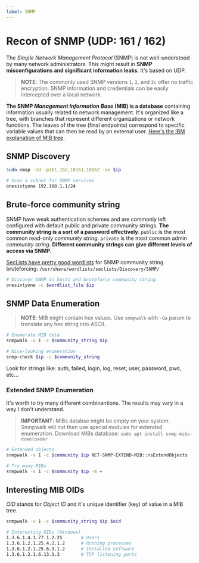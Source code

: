 ```yaml
---
label: SNMP
---
```


# Recon of SNMP (UDP: 161 / 162)

The _Simple Network Management Protocol_ (SNMP) is not well-understood by many network administrators. This might result in **SNMP misconfigurations and significant information leaks**. It's based on UDP.

> **NOTE**: The commonly used SNMP versions `1`, `2`, and `2c` offer no traffic encryption. SNMP information and credentials can be easily intercepted over a local network.

**The SNMP _Management Information Base_ (MIB) is a database** containing information usually related to network management. It's organized like a tree, with branches that represent different organizations or network functions. The leaves of the tree (final endpoints) correspond to specific variable values that can then be read by an external user. [Here's the IBM explanation of MIB tree](https://www.ibm.com/docs/en/aix/7.2?topic=management-information-base).

## SNMP Discovery

```bash
sudo nmap -sU -p161,162,10161,10162 -vv $ip

# Scan a subnet for SNMP services 
onesixtyone 192.168.1.1/24
```

## Brute-force community string

SNMP have weak authentication schemes and are commonly left configured with default public and private community strings. **The community string is a sort of a password effectively**. `public` is the most common read-only _community string_. `private` is the most common admin _community string_. **Different community strings can give different levels of access via SNMP.**

[SecLists have pretty good wordlists](https://github.com/danielmiessler/SecLists/tree/master/Discovery/SNMP) for SNMP community string bruteforcing: `/usr/share/wordlists/seclists/Discovery/SNMP/`

```bash
# Discover SNMP on hosts and bruteforce community string
onesixtyone -c $wordlist_file $ip
```

## SNMP Data Enumeration

> **NOTE**: MIB might contain hex values. Use `snmpwalk` with `-Oa` param to translate any hex string into ASCII.

```bash
# Enumerate MIB data
snmpwalk -v 1 -c $community_string $ip

# Nice-looking enumeration
snmp-check $ip -c $community_string   
```

Look for strings like: auth, failed, login, log, reset, user, password, pwd, etc...

### Extended SNMP Enumeration

It's worth to try many different combinantions. The results may vary in a way I don't understand.

> **IMPORTANT**: MIBs databse might be empty on your system. Snmpwalk will not then use special modules for extended enumeration.
> Download MIBs database: `sudo apt install snmp-mibs-downloader`

```bash
# Extended objects
snmpwalk -v 1 -c $community $ip NET-SNMP-EXTEND-MIB::nsExtendObjects

# Try many MIBs
snmpwalk -v 1 -c $community $ip -m +
```

## Interesting MIB OIDs

_OID_ stands for _Object ID_ and it's unique identifier (key) of value in a MIB tree.

```bash
snmpwalk -v 1 -c $community_string $ip $oid

# Interesting OIDs (Windows)
1.3.6.1.4.1.77.1.2.25       # Users
1.3.6.1.2.1.25.4.2.1.2      # Running processes
1.3.6.1.2.1.25.6.3.1.2      # Installed software
1.3.6.1.2.1.6.13.1.3        # TCP listening ports
```
